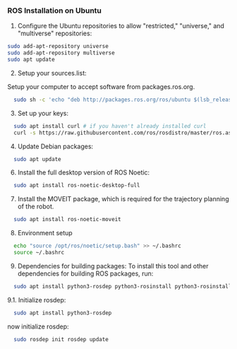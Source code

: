 ### ROS Installation on Ubuntu

 

1. Configure the Ubuntu repositories to allow "restricted," "universe," and "multiverse" repositories:  

```bash
sudo add-apt-repository universe
sudo add-apt-repository multiverse
sudo apt update
```
2. Setup your sources.list:  

Setup your computer to accept software from packages.ros.org.
```bash
  sudo sh -c 'echo "deb http://packages.ros.org/ros/ubuntu $(lsb_release -sc) main" > /etc/apt/sources.list.d/ros-latest.list'
```
3. Set up your keys:  

```bash
  sudo apt install curl # if you haven't already installed curl
  curl -s https://raw.githubusercontent.com/ros/rosdistro/master/ros.asc | sudo apt-key add -
  ```
4. Update Debian packages:  

```bash
  sudo apt update
```
6. Install the full desktop version of ROS Noetic:  

```bash
  sudo apt install ros-noetic-desktop-full
```
7. Install the MOVEIT package, which is required for the trajectory planning of the robot.

```bash
  sudo apt install ros-noetic-moveit
```
8. Environment setup
```bash
  echo "source /opt/ros/noetic/setup.bash" >> ~/.bashrc
  source ~/.bashrc
```
9. Dependencies for building packages:
To install this tool and other dependencies for building ROS packages, run:  

```bash
  sudo apt install python3-rosdep python3-rosinstall python3-rosinstall-generator python3-wstool build-essential
```
9.1. Initialize rosdep:   

```bash
  sudo apt install python3-rosdep
```      
now initialize rosdep:  

```bash
  sudo rosdep init rosdep update
```